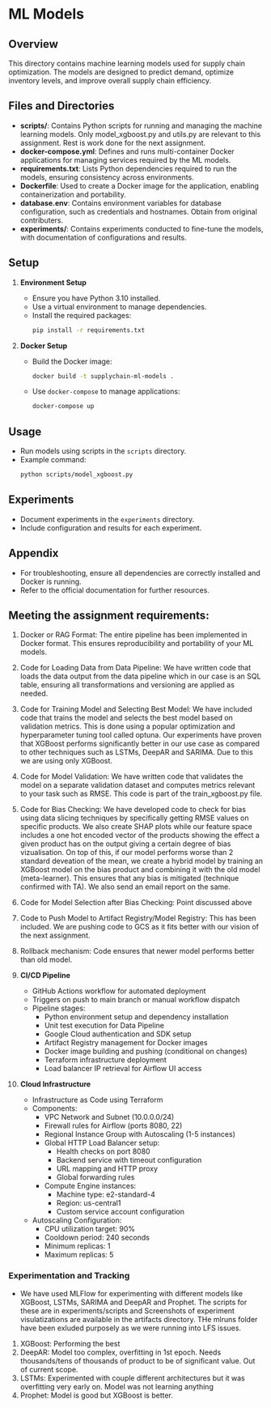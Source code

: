 # ML Models

## Overview

This directory contains machine learning models used for supply chain optimization. The models are designed to predict demand, optimize inventory levels, and improve overall supply chain efficiency.

## Files and Directories

- **scripts/**: Contains Python scripts for running and managing the machine learning models. Only model_xgboost.py and utils.py are relevant to this assignment. Rest is work done for the next assignment.
- **docker-compose.yml**: Defines and runs multi-container Docker applications for managing services required by the ML models.
- **requirements.txt**: Lists Python dependencies required to run the models, ensuring consistency across environments.
- **Dockerfile**: Used to create a Docker image for the application, enabling containerization and portability.
- **database.env**: Contains environment variables for database configuration, such as credentials and hostnames. Obtain from original contributers.
- **experiments/**: Contains experiments conducted to fine-tune the models, with documentation of configurations and results.

## Setup

1. **Environment Setup**

   - Ensure you have Python 3.10 installed.
   - Use a virtual environment to manage dependencies.
   - Install the required packages:
     ```bash
     pip install -r requirements.txt
     ```

2. **Docker Setup**
   - Build the Docker image:
     ```bash
     docker build -t supplychain-ml-models .
     ```
   - Use `docker-compose` to manage applications:
     ```bash
     docker-compose up
     ```

## Usage

- Run models using scripts in the `scripts` directory.
- Example command:
  ```bash
  python scripts/model_xgboost.py
  ```

## Experiments

- Document experiments in the `experiments` directory.
- Include configuration and results for each experiment.

## Appendix

- For troubleshooting, ensure all dependencies are correctly installed and Docker is running.
- Refer to the official documentation for further resources.

## Meeting the assignment requirements:

1. Docker or RAG Format: The entire pipeline has been implemented in Docker format. This ensures reproducibility and
   portability of your ML models.
2. Code for Loading Data from Data Pipeline: We have written code that loads
   the data output from the data pipeline which in our case is an SQL table, ensuring all transformations and
   versioning are applied as needed.
3. Code for Training Model and Selecting Best Model: We have included code that trains the model and selects the best model based on validation metrics. This is done using a popular optimization and hyperparameter tuning tool called optuna. Our experiments have proven that XGBoost performs significantly better in our use case as compared to other techniques such as LSTMs, DeepAR and SARIMA. Due to this we are using only XGBoost.
4. Code for Model Validation: We have written code that validates the model on a
   separate validation dataset and computes metrics relevant to your task such as RMSE. This code is part of the train_xgboost.py file.
5. Code for Bias Checking: We have developed code to check for bias using data slicing techniques by specifically getting RMSE values on specific products. We also create SHAP plots while our feature space includes a one hot encoded vector of the products showing the effect a given product has on the output giving a certain degree of bias vizualisation. On top of this, if our model performs worse than 2 standard deveation of the mean, we create a hybrid model by training an XGBoost model on the bias product and combining it with the old model (meta-learner). This ensures that any bias is mitigated (technique confirmed with TA). We also send an email report on the same.
6. Code for Model Selection after Bias Checking: Point discussed above
7. Code to Push Model to Artifact Registry/Model Registry: This has been included. We are pushing code to GCS as it fits better with our vision of the next assignment.
8. Rollback mechanism: Code ensures that newer model performs better than old model.
9. **CI/CD Pipeline**

   - GitHub Actions workflow for automated deployment
   - Triggers on push to main branch or manual workflow dispatch
   - Pipeline stages:
     - Python environment setup and dependency installation
     - Unit test execution for Data Pipeline
     - Google Cloud authentication and SDK setup
     - Artifact Registry management for Docker images
     - Docker image building and pushing (conditional on changes)
     - Terraform infrastructure deployment
     - Load balancer IP retrieval for Airflow UI access

10. **Cloud Infrastructure**
    - Infrastructure as Code using Terraform
    - Components:
      - VPC Network and Subnet (10.0.0.0/24)
      - Firewall rules for Airflow (ports 8080, 22)
      - Regional Instance Group with Autoscaling (1-5 instances)
      - Global HTTP Load Balancer setup:
        - Health checks on port 8080
        - Backend service with timeout configuration
        - URL mapping and HTTP proxy
        - Global forwarding rules
      - Compute Engine instances:
        - Machine type: e2-standard-4
        - Region: us-central1
        - Custom service account configuration
    - Autoscaling Configuration:
      - CPU utilization target: 90%
      - Cooldown period: 240 seconds
      - Minimum replicas: 1
      - Maximum replicas: 5

### Experimentation and Tracking

- We have used MLFlow for experimenting with different models like XGBoost, LSTMs, SARIMA and DeepAR and Prophet. The scripts for these are in experiments/scripts and Screenshots of experiment visulatizations are available in the artifacts directory. THe mlruns folder have been exluded purposely as we were running into LFS issues.

1. XGBoost: Performing the best
2. DeepAR: Model too complex, overfitting in 1st epoch. Needs thousands/tens of thousands of product to be of significant value. Out of current scope.
3. LSTMs: Experimented with couple different architectures but it was overfitting very early on. Model was not learning anything
4. Prophet: Model is good but XGBoost is better.
